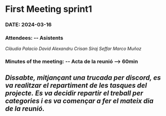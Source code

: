 # First Meeting sprint1
### DATE: 2024-03-16
### Attendees: -- Asistents
_Clàudia Palacio_
_David Alexandru Crisan_
_Siraj Seffar_
_Marco Muñoz_
### Minutes of the meeting: -- Acta de la reunió --> 60min
_Dissabte, mitjançant una trucada per discord, es va realitzar el repartiment de les tasques del projecte._
_Es va decidir repartir el treball per categories i es va començar a fer el mateix dia de la reunió._
---

